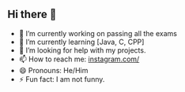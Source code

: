 ## Hi there 👋



- 🔭 I’m currently working on passing all the exams
- 🌱 I’m currently learning [Java, C, CPP]
- 🤔 I’m looking for help with my projects.
- 📫 How to reach me: [instagram.com/](https://www.instagram.com/ina.arri/)
- 😄 Pronouns: He/Him
- ⚡ Fun fact: I am not funny.
